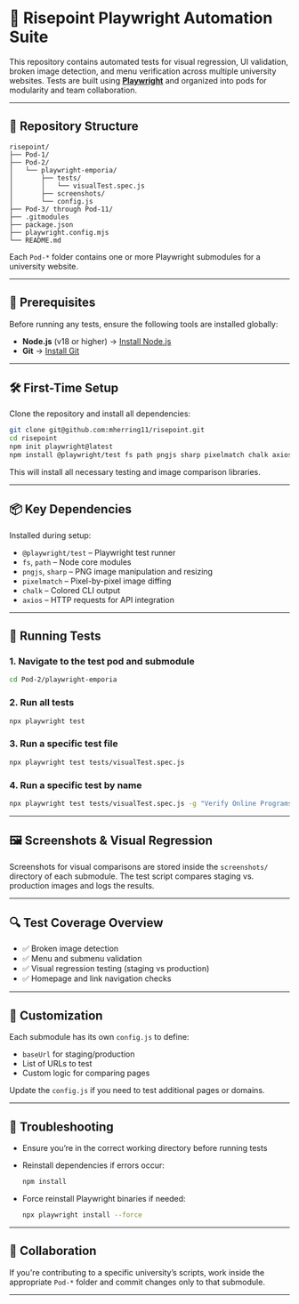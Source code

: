 # 🎯 Risepoint Playwright Automation Suite

This repository contains automated tests for visual regression, UI validation, broken image detection, and menu verification across multiple university websites. Tests are built using **[Playwright](https://playwright.dev/)** and organized into pods for modularity and team collaboration.

---

## 📁 Repository Structure

```
risepoint/
├── Pod-1/
├── Pod-2/
│   └── playwright-emporia/
│       ├── tests/
│       │   └── visualTest.spec.js
│       ├── screenshots/
│       └── config.js
├── Pod-3/ through Pod-11/
├── .gitmodules
├── package.json
├── playwright.config.mjs
└── README.md
```

Each `Pod-*` folder contains one or more Playwright submodules for a university website.

---

## 🧰 Prerequisites

Before running any tests, ensure the following tools are installed globally:

- **Node.js** (v18 or higher) → [Install Node.js](https://nodejs.org/)
- **Git** → [Install Git](https://git-scm.com/)

---

## 🛠️ First-Time Setup

Clone the repository and install all dependencies:

```bash
git clone git@github.com:mherring11/risepoint.git
cd risepoint
npm init playwright@latest
npm install @playwright/test fs path pngjs sharp pixelmatch chalk axios
```

This will install all necessary testing and image comparison libraries.

---

## 📦 Key Dependencies

Installed during setup:

- `@playwright/test` – Playwright test runner
- `fs`, `path` – Node core modules
- `pngjs`, `sharp` – PNG image manipulation and resizing
- `pixelmatch` – Pixel-by-pixel image diffing
- `chalk` – Colored CLI output
- `axios` – HTTP requests for API integration

---

## 🚀 Running Tests

### 1. Navigate to the test pod and submodule

```bash
cd Pod-2/playwright-emporia
```

### 2. Run all tests

```bash
npx playwright test
```

### 3. Run a specific test file

```bash
npx playwright test tests/visualTest.spec.js
```

### 4. Run a specific test by name

```bash
npx playwright test tests/visualTest.spec.js -g "Verify Online Programs and Getting Started Menus – EMPORIA"
```

---

## 🖼️ Screenshots & Visual Regression

Screenshots for visual comparisons are stored inside the `screenshots/` directory of each submodule. The test script compares staging vs. production images and logs the results.

---

## 🔍 Test Coverage Overview

- ✅ Broken image detection
- ✅ Menu and submenu validation
- ✅ Visual regression testing (staging vs production)
- ✅ Homepage and link navigation checks

---

## 🧪 Customization

Each submodule has its own `config.js` to define:

- `baseUrl` for staging/production
- List of URLs to test
- Custom logic for comparing pages

Update the `config.js` if you need to test additional pages or domains.

---

## 🧯 Troubleshooting

- Ensure you’re in the correct working directory before running tests
- Reinstall dependencies if errors occur:  
  ```bash
  npm install
  ```

- Force reinstall Playwright binaries if needed:  
  ```bash
  npx playwright install --force
  ```

---

## 🤝 Collaboration

If you're contributing to a specific university’s scripts, work inside the appropriate `Pod-*` folder and commit changes only to that submodule.

---
